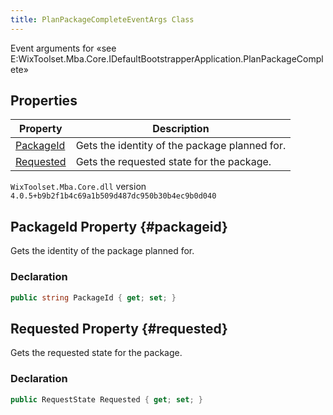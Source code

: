 ```yaml
---
title: PlanPackageCompleteEventArgs Class
---
```

Event arguments for «see E:WixToolset.Mba.Core.IDefaultBootstrapperApplication.PlanPackageComplete»
## Properties
| Property | Description |
| ------ | ----------- |
| [PackageId](#packageid) | Gets the identity of the package planned for. |
| [Requested](#requested) | Gets the requested state for the package. |
`WixToolset.Mba.Core.dll` version `4.0.5+b9b2f1b4c69a1b509d487dc950b30b4ec9b0d040`
## PackageId Property {#packageid}
Gets the identity of the package planned for.
### Declaration
```cs
public string PackageId { get; set; }
```
## Requested Property {#requested}
Gets the requested state for the package.
### Declaration
```cs
public RequestState Requested { get; set; }
```
